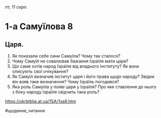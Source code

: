 
_пт, 11 серп._

# 1-а Самуїлова 8

## Царя.
1. Як показали себе сини Самуїла? Чому так сталося?
2. Чому Самуїл не схвалював бажання Ізраїля мати царя?
3. Що саме хотів народ Ізраїля від владного інституту? Як вони описують свої очікування?
4. Як Самуїл визначив інститут царя і його права щодо народу? Звідки він взяв таке визначення? Чому Ізраїль погодився?
5. Яка роль Самуїла у появі царя у Ізраїля? Про яке ставлення до нього з боку народу Ізраїля свідчить така роль?

https://ukrbiblia.at.ua/1SA/1sa8.htm 

#щоденне_читання
